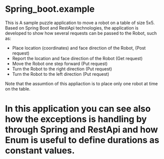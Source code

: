 # Spring_boot.example
This is A sample puzzle application to move a robot on a table of size 5x5. Based on Spring Boot and RestApi technologies, the application is developed to show how several requests can be passed to the Robot, such as:
- Place location (coordinates) and face direction of the Robot, (Post request)
- Report the location and face direction of the Robot (Get request)
- Move the Robot one step forward (Put request)
- Turn the Robot to the right direction (Put request)
- Turn the Robot to the left direction (Put request)

Note that the assumtion of this appliaction is to place only one robot at time on the table. 

# In this application you can see also how the exceptions is handling by through Spring and RestApi and how Enum is useful to define durations as constant values.
